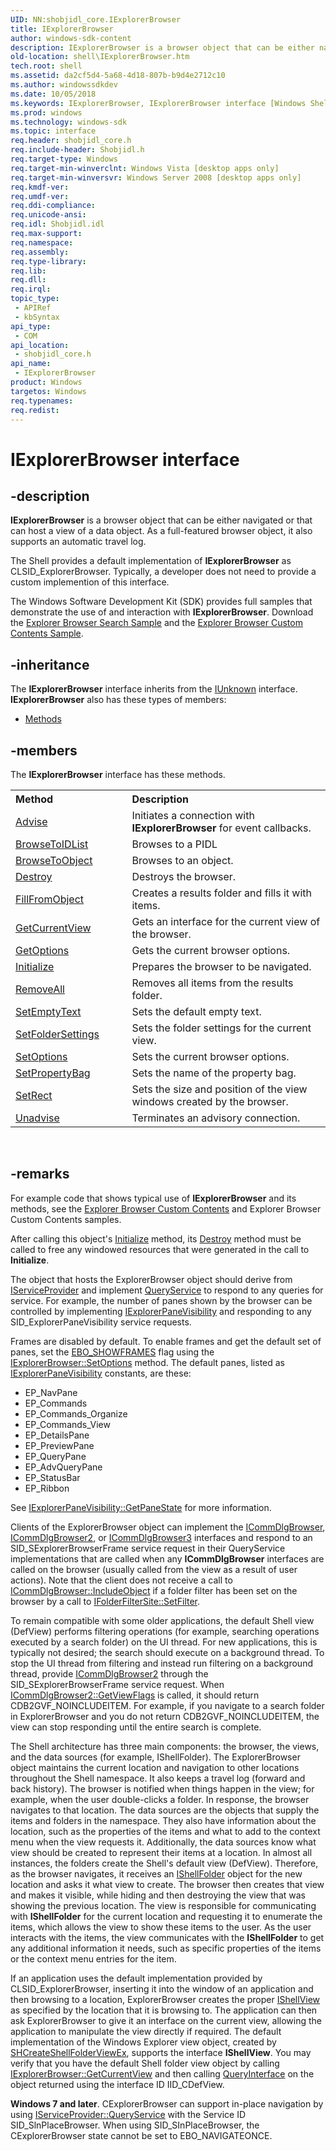 ```yaml
---
UID: NN:shobjidl_core.IExplorerBrowser
title: IExplorerBrowser
author: windows-sdk-content
description: IExplorerBrowser is a browser object that can be either navigated or that can host a view of a data object. As a full-featured browser object, it also supports an automatic travel log.
old-location: shell\IExplorerBrowser.htm
tech.root: shell
ms.assetid: da2cf5d4-5a68-4d18-807b-b9d4e2712c10
ms.author: windowssdkdev
ms.date: 10/05/2018
ms.keywords: IExplorerBrowser, IExplorerBrowser interface [Windows Shell], IExplorerBrowser interface [Windows Shell],described, _shell_IExplorerBrowser, shell.IExplorerBrowser, shobjidl_core/IExplorerBrowser
ms.prod: windows
ms.technology: windows-sdk
ms.topic: interface
req.header: shobjidl_core.h
req.include-header: Shobjidl.h
req.target-type: Windows
req.target-min-winverclnt: Windows Vista [desktop apps only]
req.target-min-winversvr: Windows Server 2008 [desktop apps only]
req.kmdf-ver: 
req.umdf-ver: 
req.ddi-compliance: 
req.unicode-ansi: 
req.idl: Shobjidl.idl
req.max-support: 
req.namespace: 
req.assembly: 
req.type-library: 
req.lib: 
req.dll: 
req.irql: 
topic_type:
 - APIRef
 - kbSyntax
api_type:
 - COM
api_location:
 - shobjidl_core.h
api_name:
 - IExplorerBrowser
product: Windows
targetos: Windows
req.typenames: 
req.redist: 
---
```


# IExplorerBrowser interface


## -description


<b>IExplorerBrowser</b> is a browser object that can be either navigated or that can host a view of a data object. As a full-featured browser object, it also supports an automatic travel log.

The Shell provides a default implementation of <b>IExplorerBrowser</b> as CLSID_ExplorerBrowser. Typically, a developer does not need to provide a custom implemention of this interface.

The Windows Software Development Kit (SDK) provides full samples that demonstrate the use of and interaction with <b>IExplorerBrowser</b>. Download the <a href="https://msdn.microsoft.com/A7558455-06C4-48d1-8F85-B0FB682B52BB">Explorer Browser Search Sample</a> and the <a href="https://msdn.microsoft.com/1C8699DB-9415-4499-9A80-397AF4ECB606">Explorer Browser Custom Contents Sample</a>.


## -inheritance

The <b xmlns:loc="http://microsoft.com/wdcml/l10n">IExplorerBrowser</b> interface inherits from the <a href="https://msdn.microsoft.com/33f1d79a-33fc-4ce5-a372-e08bda378332">IUnknown</a> interface. <b>IExplorerBrowser</b> also has these types of members:
<ul>
<li><a href="https://docs.microsoft.com/">Methods</a></li>
</ul>

## -members

The <b>IExplorerBrowser</b> interface has these methods.
<table class="members" id="memberListMethods">
<tr>
<th align="left" width="37%">Method</th>
<th align="left" width="63%">Description</th>
</tr>
<tr data="declared;">
<td align="left" width="37%">
<a href="https://msdn.microsoft.com/b77f9c41-248e-4f16-a9ff-6ff5437df11c">Advise</a>
</td>
<td align="left" width="63%">
Initiates a connection with <b>IExplorerBrowser</b> for event callbacks.

</td>
</tr>
<tr data="declared;">
<td align="left" width="37%">
<a href="https://msdn.microsoft.com/b0633072-e059-4ea4-b9c0-798399ccf66a">BrowseToIDList</a>
</td>
<td align="left" width="63%">
Browses to a PIDL

</td>
</tr>
<tr data="declared;">
<td align="left" width="37%">
<a href="https://msdn.microsoft.com/cbfe2348-9fdc-4839-bf8b-b2a65caefa4c">BrowseToObject</a>
</td>
<td align="left" width="63%">
Browses to an object.

</td>
</tr>
<tr data="declared;">
<td align="left" width="37%">
<a href="https://msdn.microsoft.com/b6fc4aa6-f689-4b3e-a922-f8361d33b6dd">Destroy</a>
</td>
<td align="left" width="63%">
Destroys the browser.

</td>
</tr>
<tr data="declared;">
<td align="left" width="37%">
<a href="https://msdn.microsoft.com/f978d5d1-a597-4e49-9a2a-de23e99bf65e">FillFromObject</a>
</td>
<td align="left" width="63%">
Creates a results folder and fills it with items.

</td>
</tr>
<tr data="declared;">
<td align="left" width="37%">
<a href="https://msdn.microsoft.com/e7c05a67-f739-487d-872a-3598b790d5c9">GetCurrentView</a>
</td>
<td align="left" width="63%">
Gets an interface for the current view of the browser.

</td>
</tr>
<tr data="declared;">
<td align="left" width="37%">
<a href="https://msdn.microsoft.com/e2c7ee6a-fbd9-4b75-a9ed-734e7977088d">GetOptions</a>
</td>
<td align="left" width="63%">
Gets the current browser options.

</td>
</tr>
<tr data="declared;">
<td align="left" width="37%">
<a href="https://msdn.microsoft.com/4b86646a-a20c-4bb5-a4c8-5c2e11e18862">Initialize</a>
</td>
<td align="left" width="63%">
Prepares the browser to be navigated.

</td>
</tr>
<tr data="declared;">
<td align="left" width="37%">
<a href="https://msdn.microsoft.com/4447d3f4-659f-4ec1-8a6f-91031c85b704">RemoveAll</a>
</td>
<td align="left" width="63%">
Removes all items from the results folder.

</td>
</tr>
<tr data="declared;">
<td align="left" width="37%">
<a href="https://msdn.microsoft.com/2b87333e-f120-468e-8e9f-c652806059e9">SetEmptyText</a>
</td>
<td align="left" width="63%">
Sets the default empty text.

</td>
</tr>
<tr data="declared;">
<td align="left" width="37%">
<a href="https://msdn.microsoft.com/f24b98dd-18fc-495d-b7dd-d1491dc0a077">SetFolderSettings</a>
</td>
<td align="left" width="63%">
Sets the folder settings for the current view.

</td>
</tr>
<tr data="declared;">
<td align="left" width="37%">
<a href="https://msdn.microsoft.com/b2f8fe1b-afcd-4fb0-b96b-41e38c7fea0b">SetOptions</a>
</td>
<td align="left" width="63%">
Sets the current browser options.

</td>
</tr>
<tr data="declared;">
<td align="left" width="37%">
<a href="https://msdn.microsoft.com/e43cc4a0-2ff4-42a2-ac60-78a884c37d75">SetPropertyBag</a>
</td>
<td align="left" width="63%">
Sets the name of the property bag.

</td>
</tr>
<tr data="declared;">
<td align="left" width="37%">
<a href="https://msdn.microsoft.com/392052ea-1053-4f55-96aa-2d64b0ee0390">SetRect</a>
</td>
<td align="left" width="63%">
Sets the size and position of the view windows created by the browser.

</td>
</tr>
<tr data="declared;">
<td align="left" width="37%">
<a href="https://msdn.microsoft.com/a9b6b971-5676-4ceb-ab48-2350a1715b82">Unadvise</a>
</td>
<td align="left" width="63%">
Terminates an advisory connection.

</td>
</tr>
</table> 


## -remarks



For example code that shows typical use of <b>IExplorerBrowser</b> and its methods, see the <a href="https://msdn.microsoft.com/1C8699DB-9415-4499-9A80-397AF4ECB606">Explorer Browser Custom Contents</a> and Explorer Browser Custom Contents samples.

After calling this object's <a href="https://msdn.microsoft.com/4b86646a-a20c-4bb5-a4c8-5c2e11e18862">Initialize</a> method, its <a href="https://msdn.microsoft.com/b6fc4aa6-f689-4b3e-a922-f8361d33b6dd">Destroy</a> method must be called to free any windowed resources that were generated in the call to <b>Initialize</b>.

The object that hosts the ExplorerBrowser object should derive from <a href="https://msdn.microsoft.com/library/Cc678965(v=VS.85).aspx">IServiceProvider</a> and implement <a href="https://msdn.microsoft.com/library/Cc678966(v=VS.85).aspx">QueryService</a> to respond to any queries for service. For example, the number of panes shown by the browser can be controlled by implementing <a href="https://msdn.microsoft.com/b940adc2-dfef-49c5-b86c-d0da83db0aad">IExplorerPaneVisibility</a> and responding to any SID_ExplorerPaneVisibility service requests.

Frames are disabled by default. To enable frames and get the default set of panes, set the <a href="https://msdn.microsoft.com/4e2983bc-cad2-4bcc-8169-57b5274b2142">EBO_SHOWFRAMES</a> flag using the <a href="https://msdn.microsoft.com/b2f8fe1b-afcd-4fb0-b96b-41e38c7fea0b">IExplorerBrowser::SetOptions</a> method. The default panes, listed as <a href="https://msdn.microsoft.com/b940adc2-dfef-49c5-b86c-d0da83db0aad">IExplorerPaneVisibility</a> constants, are these: 

                

<ul>
<li>EP_NavPane</li>
<li>EP_Commands</li>
<li>EP_Commands_Organize</li>
<li>EP_Commands_View</li>
<li>EP_DetailsPane</li>
<li>EP_PreviewPane</li>
<li>EP_QueryPane</li>
<li>EP_AdvQueryPane</li>
<li>EP_StatusBar</li>
<li>EP_Ribbon</li>
</ul>
See <a href="https://msdn.microsoft.com/6c051cdc-b7f9-48dc-ba32-38f0f1ee5fda">IExplorerPaneVisibility::GetPaneState</a> for more information.

Clients of the ExplorerBrowser object can implement the <a href="https://msdn.microsoft.com/bf89ac6e-6c2e-4944-885c-9ab62f58fe71">ICommDlgBrowser</a>, <a href="https://msdn.microsoft.com/07a416a2-340d-4308-a6f3-cf6f19f3c906">ICommDlgBrowser2</a>, or <a href="https://msdn.microsoft.com/c9286061-8ac8-452b-9204-193bc6b571cb">ICommDlgBrowser3</a> interfaces and respond to an SID_SExplorerBrowserFrame service request in their QueryService implementations that are called when any <b>ICommDlgBrowser</b> interfaces are called on the browser (usually called from the view as a result of user actions). Note that the client does not receive a call to <a href="https://msdn.microsoft.com/f483dda2-5384-42b5-97ca-c7c6793d19a7">ICommDlgBrowser::IncludeObject</a> if a folder filter has been set on the browser by a call to <a href="https://msdn.microsoft.com/1bbcb238-9b3e-4f5c-9cb3-429d0ff918af">IFolderFilterSite::SetFilter</a>.

To remain compatible with some older applications, the default Shell view (DefView) performs filtering operations (for example, searching operations executed by a search folder) on the UI thread. For new applications, this is typically not desired; the search should execute on a background thread. To stop the UI thread from filtering and instead run filtering on a background thread, provide <a href="https://msdn.microsoft.com/07a416a2-340d-4308-a6f3-cf6f19f3c906">ICommDlgBrowser2</a> through the SID_SExplorerBrowserFrame service request. When <a href="https://msdn.microsoft.com/cb22504c-9f76-44c4-b81d-fc15d1b95143">ICommDlgBrowser2::GetViewFlags</a> is called, it should return CDB2GVF_NOINCLUDEITEM. For example, if you navigate to a search folder in ExplorerBrowser and you do not return CDB2GVF_NOINCLUDEITEM, the view can stop responding until the entire search is complete.

The Shell architecture has three main components: the browser, the views, and the data sources (for example, IShellFolder). The ExplorerBrowser object maintains the current location and navigation to other locations throughout the Shell namespace. It also keeps a travel log (forward and back history). The browser is notified when things happen in the view; for example, when the user double-clicks a folder. In response, the browser navigates to that location. The data sources are the objects that supply the items and folders in the namespace. They also have information about the location, such as the properties of the items and what to add to the context menu when the view requests it. Additionally, the data sources know what view should be created to represent their items at a location. In almost all instances, the folders create the Shell's default view (DefView). Therefore, as the browser navigates, it receives an <a href="https://msdn.microsoft.com/35190a72-298b-4554-b924-e1357b583a99">IShellFolder</a> object for the new location and asks it what view to create. The browser then creates that view and makes it visible, while hiding and then destroying the view that was showing the previous location. The view is responsible for communicating with <b>IShellFolder</b> for the current location and requesting it to enumerate the items, which allows the view to show these items to the user. As the user interacts with the items, the view communicates with the <b>IShellFolder</b> to get any additional information it needs, such as specific properties of the items or the context menu entries for the item.

If an application uses the default implementation provided by CLSID_ExplorerBrowser, inserting it into the window of an application and then browsing to a location, ExplorerBrowser creates the proper <a href="https://msdn.microsoft.com/91438583-e4f1-456f-a130-2a45846fd725">IShellView</a> as specified by the location that it is browsing to. The application can then ask ExplorerBrowser to give it an interface on the current view, allowing the application to manipulate the view directly if required. The default implementation of the Windows Explorer view object, created by <a href="https://msdn.microsoft.com/7edd6786-7d74-4065-8cf1-cbb489007a46">SHCreateShellFolderViewEx</a>, supports the interface <b>IShellView</b>. You may verify that you have the default Shell folder view object by calling <a href="https://msdn.microsoft.com/e7c05a67-f739-487d-872a-3598b790d5c9">IExplorerBrowser::GetCurrentView</a> and then calling <a href="https://msdn.microsoft.com/54d5ff80-18db-43f2-b636-f93ac053146d">QueryInterface</a> on the object returned using the interface ID IID_CDefView.

<b>Windows 7 and later</b>. CExplorerBrowser can support in-place navigation by using <a href="https://msdn.microsoft.com/library/Cc678966(v=VS.85).aspx">IServiceProvider::QueryService</a> with the Service ID SID_SlnPlaceBrowser. When using SID_SInPlaceBrowser, the CExplorerBrowser state cannot be set to EBO_NAVIGATEONCE.




